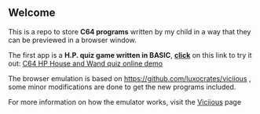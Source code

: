 ## Welcome

This is a repo to store **C64 programs** written by my child in a way that they can be previewed in a browser window.

The first app is a **H.P. quiz game written in BASIC**, [**click**](https://htmlpreview.github.io/?https://github.com/zeratulok/c64/blob/main/viciious.html) on this link to try it out: [C64 HP House and Wand quiz online demo](https://htmlpreview.github.io/?https://github.com/zeratulok/c64/blob/main/viciious.html)

The browser emulation is based on https://github.com/luxocrates/viciious , some minor modifications are done to get the new programs included.

For more information on how the emulator works, visit the [Viciious](https://github.com/luxocrates/viciious) page
